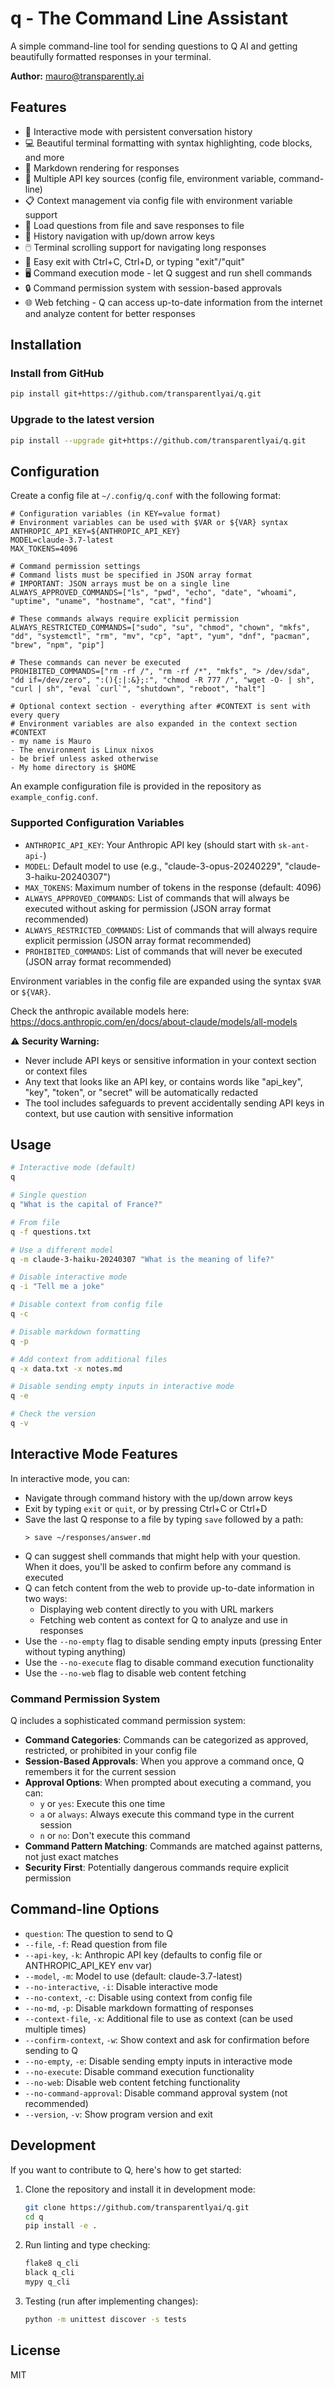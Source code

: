 # q - The Command Line Assistant

A simple command-line tool for sending questions to Q AI and getting beautifully formatted responses in your terminal.

**Author:** [mauro@transparently.ai](mailto:mauro@transparently.ai)

## Features

- 🌟 Interactive mode with persistent conversation history
- 💻 Beautiful terminal formatting with syntax highlighting, code blocks, and more
- 📃 Markdown rendering for responses
- 🔐 Multiple API key sources (config file, environment variable, command-line)
- 📋 Context management via config file with environment variable support
- 💾 Load questions from file and save responses to file
- 🔄 History navigation with up/down arrow keys
- 🖱️ Terminal scrolling support for navigating long responses
- 🚪 Easy exit with Ctrl+C, Ctrl+D, or typing "exit"/"quit"
- 🖥️ Command execution mode - let Q suggest and run shell commands
- 🔒 Command permission system with session-based approvals
- 🌐 Web fetching - Q can access up-to-date information from the internet and analyze content for better responses

## Installation

### Install from GitHub

```bash
pip install git+https://github.com/transparentlyai/q.git
```

### Upgrade to the latest version

```bash
pip install --upgrade git+https://github.com/transparentlyai/q.git
```

## Configuration

Create a config file at `~/.config/q.conf` with the following format:

```
# Configuration variables (in KEY=value format)
# Environment variables can be used with $VAR or ${VAR} syntax
ANTHROPIC_API_KEY=${ANTHROPIC_API_KEY}
MODEL=claude-3.7-latest
MAX_TOKENS=4096

# Command permission settings
# Command lists must be specified in JSON array format
# IMPORTANT: JSON arrays must be on a single line
ALWAYS_APPROVED_COMMANDS=["ls", "pwd", "echo", "date", "whoami", "uptime", "uname", "hostname", "cat", "find"]

# These commands always require explicit permission
ALWAYS_RESTRICTED_COMMANDS=["sudo", "su", "chmod", "chown", "mkfs", "dd", "systemctl", "rm", "mv", "cp", "apt", "yum", "dnf", "pacman", "brew", "npm", "pip"]

# These commands can never be executed
PROHIBITED_COMMANDS=["rm -rf /", "rm -rf /*", "mkfs", "> /dev/sda", "dd if=/dev/zero", ":(){:|:&};:", "chmod -R 777 /", "wget -O- | sh", "curl | sh", "eval `curl`", "shutdown", "reboot", "halt"]

# Optional context section - everything after #CONTEXT is sent with every query
# Environment variables are also expanded in the context section
#CONTEXT
- my name is Mauro
- The environment is Linux nixos
- be brief unless asked otherwise
- My home directory is $HOME
```

An example configuration file is provided in the repository as `example_config.conf`.

### Supported Configuration Variables

- `ANTHROPIC_API_KEY`: Your Anthropic API key (should start with `sk-ant-api-`)
- `MODEL`: Default model to use (e.g., "claude-3-opus-20240229", "claude-3-haiku-20240307")
- `MAX_TOKENS`: Maximum number of tokens in the response (default: 4096)
- `ALWAYS_APPROVED_COMMANDS`: List of commands that will always be executed without asking for permission (JSON array format recommended)
- `ALWAYS_RESTRICTED_COMMANDS`: List of commands that will always require explicit permission (JSON array format recommended)
- `PROHIBITED_COMMANDS`: List of commands that will never be executed (JSON array format recommended)

Environment variables in the config file are expanded using the syntax `$VAR` or `${VAR}`.

Check the anthropic available models here: https://docs.anthropic.com/en/docs/about-claude/models/all-models

⚠️ **Security Warning:** 
- Never include API keys or sensitive information in your context section or context files
- Any text that looks like an API key, or contains words like "api_key", "key", "token", or "secret" will be automatically redacted
- The tool includes safeguards to prevent accidentally sending API keys in context, but use caution with sensitive information

## Usage

```bash
# Interactive mode (default)
q

# Single question
q "What is the capital of France?"

# From file
q -f questions.txt

# Use a different model
q -m claude-3-haiku-20240307 "What is the meaning of life?"

# Disable interactive mode
q -i "Tell me a joke"

# Disable context from config file
q -c

# Disable markdown formatting
q -p

# Add context from additional files
q -x data.txt -x notes.md

# Disable sending empty inputs in interactive mode
q -e

# Check the version
q -v
```

## Interactive Mode Features

In interactive mode, you can:

- Navigate through command history with the up/down arrow keys
- Exit by typing `exit` or `quit`, or by pressing Ctrl+C or Ctrl+D
- Save the last Q response to a file by typing `save` followed by a path:
  ```
  > save ~/responses/answer.md
  ```
- Q can suggest shell commands that might help with your question. When it does, you'll be asked to confirm before any command is executed
- Q can fetch content from the web to provide up-to-date information in two ways:
  - Displaying web content directly to you with URL markers
  - Fetching web content as context for Q to analyze and use in responses
- Use the `--no-empty` flag to disable sending empty inputs (pressing Enter without typing anything)
- Use the `--no-execute` flag to disable command execution functionality
- Use the `--no-web` flag to disable web content fetching

### Command Permission System

Q includes a sophisticated command permission system:

- **Command Categories**: Commands can be categorized as approved, restricted, or prohibited in your config file
- **Session-Based Approvals**: When you approve a command once, Q remembers it for the current session
- **Approval Options**: When prompted about executing a command, you can:
  - `y` or `yes`: Execute this one time
  - `a` or `always`: Always execute this command type in the current session
  - `n` or `no`: Don't execute this command
- **Command Pattern Matching**: Commands are matched against patterns, not just exact matches
- **Security First**: Potentially dangerous commands require explicit permission

## Command-line Options

- `question`: The question to send to Q
- `--file`, `-f`: Read question from file
- `--api-key`, `-k`: Anthropic API key (defaults to config file or ANTHROPIC_API_KEY env var)
- `--model`, `-m`: Model to use (default: claude-3.7-latest)
- `--no-interactive`, `-i`: Disable interactive mode
- `--no-context`, `-c`: Disable using context from config file
- `--no-md`, `-p`: Disable markdown formatting of responses
- `--context-file`, `-x`: Additional file to use as context (can be used multiple times)
- `--confirm-context`, `-w`: Show context and ask for confirmation before sending to Q
- `--no-empty`, `-e`: Disable sending empty inputs in interactive mode
- `--no-execute`: Disable command execution functionality 
- `--no-web`: Disable web content fetching functionality
- `--no-command-approval`: Disable command approval system (not recommended)
- `--version`, `-v`: Show program version and exit

## Development

If you want to contribute to Q, here's how to get started:

1. Clone the repository and install it in development mode:
   ```bash
   git clone https://github.com/transparentlyai/q.git
   cd q
   pip install -e .
   ```

2. Run linting and type checking:
   ```bash
   flake8 q_cli
   black q_cli
   mypy q_cli
   ```

3. Testing (run after implementing changes):
   ```bash
   python -m unittest discover -s tests
   ```

## License

MIT
